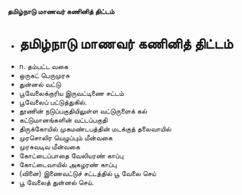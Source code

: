 **தமிழ்நாடு மாணவர் கணினித் திட்டம்**
- # தமிழ்நாடு மாணவர் கணினித் திட்டம்
- n. தம்பட்ட வகை
- ஒருகட் பெருமுரசு
- துன்னல் வட்டு
- பூவேலைக்குரிய இருவட்டிணை சட்டம்
- பூவேலைப் பட்டுத்துகில்.
- தூணின் நடுப்பகுதியிலுள்ள வட்டுருளைக் கல்
- கட்டுமானங்களின் வட்டப்பகுதி
- திருக்கோயில் முகமண்டபத்தின் மடக்குத் தலைவாயில்
- முரசொலிர யெழுப்பும் மீன்வகை
- முரசுவடிவ மீன்வகை
- கோட்டைப்பாதை வேலியரண் காப்பு
- கோட்டைவாயில் அகழரண் காப்பு
- (வினை) இணைவட்டுச் சட்டத்தில் பூ வேலை செய்
- பூ வேலைத் துன்னல் செய்.

